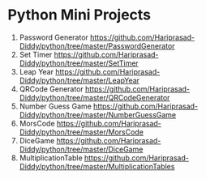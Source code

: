 # Python Mini Projects

1. Password Generator https://github.com/Hariprasad-Diddy/python/tree/master/PasswordGenerator
2. Set Timer https://github.com/Hariprasad-Diddy/python/tree/master/SetTimer
3. Leap Year https://github.com/Hariprasad-Diddy/python/tree/master/LeapYear
4. QRCode Generator https://github.com/Hariprasad-Diddy/python/tree/master/QRCodeGenerator
5. Number Guess Game https://github.com/Hariprasad-Diddy/python/tree/master/NumberGuessGame
6. MorsCode https://github.com/Hariprasad-Diddy/python/tree/master/MorsCode
7. DiceGame https://github.com/Hariprasad-Diddy/python/tree/master/DiceGame
8. MultiplicationTable https://github.com/Hariprasad-Diddy/python/tree/master/MultiplicationTables

